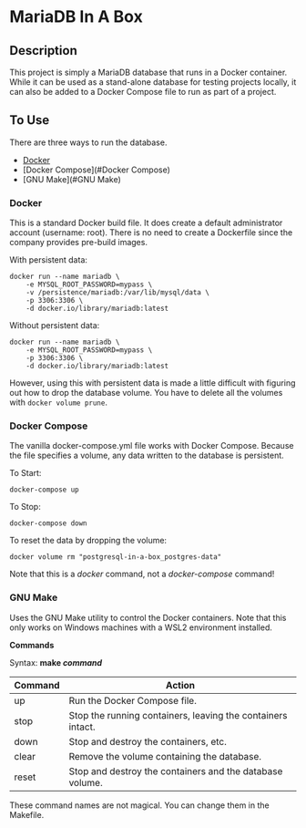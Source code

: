 # MariaDB In A Box

## Description
This project is simply a MariaDB database that runs in a Docker container.  While it can be used as a stand-alone
database for testing projects locally, it can also be added to a Docker Compose file to run as part of a project.

## To Use
There are three ways to run the database.
- [Docker](#Docker)
- [Docker Compose](#Docker Compose)
- [GNU Make](#GNU Make)

### Docker
This is a standard Docker build file.  It does create a default administrator account (username: root).  There is no
need to create a Dockerfile since the company provides pre-build images.

With persistent data:
```shell
docker run --name mariadb \
    -e MYSQL_ROOT_PASSWORD=mypass \
    -v /persistence/mariadb:/var/lib/mysql/data \
    -p 3306:3306 \
    -d docker.io/library/mariadb:latest
```


Without persistent data:
```shell
docker run --name mariadb \
    -e MYSQL_ROOT_PASSWORD=mypass \
    -p 3306:3306 \
    -d docker.io/library/mariadb:latest
```

However, using this with persistent data is made a little difficult with figuring out how to drop the database volume.
You have to delete all the volumes with ```docker volume prune```.
### Docker Compose

The vanilla docker-compose.yml file works with Docker Compose.  Because the file specifies a volume, any data written 
to the database is persistent.

To Start:
```shell
docker-compose up
```

To Stop:
```shell
docker-compose down
```

To reset the data by dropping the volume:
```shell
docker volume rm "postgresql-in-a-box_postgres-data"
```
Note that this is a _docker_ command, not a _docker-compose_ command!

### GNU Make

Uses the GNU Make utility to control the Docker containers.  Note that this only works on Windows machines with a WSL2
environment installed.

**Commands**

Syntax: **make _command_**

| Command | Action                                                      |
|---------|-------------------------------------------------------------|
| up      | Run the Docker Compose file.                                |
| stop    | Stop the running containers, leaving the containers intact. |
| down    | Stop and destroy the containers, etc.                       |
| clear   | Remove the volume containing the database.                  |
| reset   | Stop and destroy the containers and the database volume.    |

These command names are not magical.  You can change them in the Makefile.